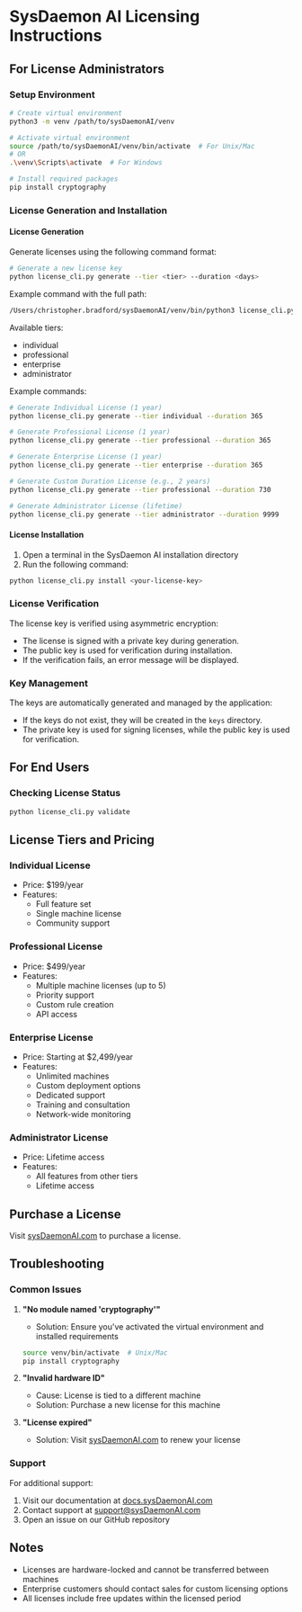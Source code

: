 # SysDaemon AI Licensing Instructions

## For License Administrators

### Setup Environment
```bash
# Create virtual environment
python3 -m venv /path/to/sysDaemonAI/venv

# Activate virtual environment
source /path/to/sysDaemonAI/venv/bin/activate  # For Unix/Mac
# OR
.\venv\Scripts\activate  # For Windows

# Install required packages
pip install cryptography
```

### License Generation and Installation

#### License Generation

Generate licenses using the following command format:
```bash
# Generate a new license key
python license_cli.py generate --tier <tier> --duration <days>
```

Example command with the full path:
```bash
/Users/christopher.bradford/sysDaemonAI/venv/bin/python3 license_cli.py generate --tier professional --duration 365
```

Available tiers:
- individual
- professional
- enterprise
- administrator

Example commands:
```bash
# Generate Individual License (1 year)
python license_cli.py generate --tier individual --duration 365

# Generate Professional License (1 year)
python license_cli.py generate --tier professional --duration 365

# Generate Enterprise License (1 year)
python license_cli.py generate --tier enterprise --duration 365

# Generate Custom Duration License (e.g., 2 years)
python license_cli.py generate --tier professional --duration 730

# Generate Administrator License (lifetime)
python license_cli.py generate --tier administrator --duration 9999
```

#### License Installation

1. Open a terminal in the SysDaemon AI installation directory
2. Run the following command:
```bash
python license_cli.py install <your-license-key>
```

### License Verification

The license key is verified using asymmetric encryption:
- The license is signed with a private key during generation.
- The public key is used for verification during installation.
- If the verification fails, an error message will be displayed.

### Key Management

The keys are automatically generated and managed by the application:
- If the keys do not exist, they will be created in the `keys` directory.
- The private key is used for signing licenses, while the public key is used for verification.

## For End Users

### Checking License Status
```bash
python license_cli.py validate
```

## License Tiers and Pricing

### Individual License
- Price: $199/year
- Features:
  - Full feature set
  - Single machine license
  - Community support

### Professional License
- Price: $499/year
- Features:
  - Multiple machine licenses (up to 5)
  - Priority support
  - Custom rule creation
  - API access

### Enterprise License
- Price: Starting at $2,499/year
- Features:
  - Unlimited machines
  - Custom deployment options
  - Dedicated support
  - Training and consultation
  - Network-wide monitoring

### Administrator License
- Price: Lifetime access
- Features:
  - All features from other tiers
  - Lifetime access

## Purchase a License

Visit [sysDaemonAI.com](https://sysDaemonAI.com) to purchase a license.

## Troubleshooting

### Common Issues

1. **"No module named 'cryptography'"**
   - Solution: Ensure you've activated the virtual environment and installed requirements
   ```bash
   source venv/bin/activate  # Unix/Mac
   pip install cryptography
   ```

2. **"Invalid hardware ID"**
   - Cause: License is tied to a different machine
   - Solution: Purchase a new license for this machine

3. **"License expired"**
   - Solution: Visit [sysDaemonAI.com](https://sysDaemonAI.com) to renew your license

### Support

For additional support:
1. Visit our documentation at [docs.sysDaemonAI.com](https://docs.sysDaemonAI.com)
2. Contact support at [support@sysDaemonAI.com](mailto:support@sysDaemonAI.com)
3. Open an issue on our GitHub repository

## Notes

- Licenses are hardware-locked and cannot be transferred between machines
- Enterprise customers should contact sales for custom licensing options
- All licenses include free updates within the licensed period
